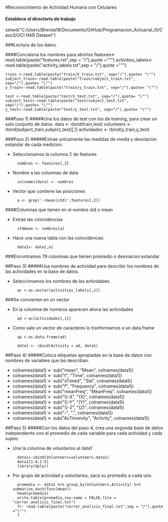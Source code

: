 
#Reconocimiento de Actividad Humana con Celulares

####  Establece el directorio de trabajo

   setwd("C:/Users/Brenda18/Documents/GitHub/Programacion_Actuarial_III/Caso3/UCI HAR Dataset")

###Lectura de los datos.

####Concatena los nombres para abrirlos
    features<- read.table(paste("features.txt",sep = "/"),quote ="\"")
    activities_labels<- read.table(paste("activity_labels.txt",sep = "/"),quote ="\"")
    
    train <-read.table(paste("train/X_train.txt", sep="/"),quote= "\"")
    subject_train<-read.table(paste("train/subject_train.txt", sep="/"),quote= "\"")
    y_train<-read.table(paste("train/y_train.txt", sep="/"),quote= "\"")
    
    test <-read.table(paste("test/X_test.txt", sep="/"),quote= "\"")
    subject_test<-read.table(paste("test/subject_test.txt", sep="/"),quote= "\"")
    y_test<-read.table(paste("test/y_test.txt", sep="/"),quote= "\"")

###Paso 1)
#####Une los datos de test con los de training, para crear un solo conjunto de datos. 
    data <- rbind(train,test)
    volunteers <- rbind(subject_train,subject_test)[,1]
    actividades <- rbind(y_train,y_test)
    
###Paso 2)
#####Extrae unicamente las medidas de media y desviacion estandar de cada medicion. 

* Seleccionamos la columna 2 de features

        nombres <- features[,2] 
  
* Nombre a las columnas de data 

        colnames(data) <- nombres 
  
* Vector que contiene las posiciones

        a <- grep('-(mean|std)',features[,2]) 
    
####Columnas que tienen en el nombre std o mean

* Extrae las coincidencias

        stdmean <- nombres[a] 

* Hace una nueva tabla con las coincidencias

        data1<- data[,a] 
    
###Encontramos 79 columnas que tienen promedio o desviacion estandar

##Paso 3)
#####Usa nombres de actividad para describir los nombres de las actividades en la base de datos.  
 
* Seleccionamos los nombres de las actividades
    
        ac <-as.vector(activities_labels[,2]) 

###Se convierten en un vector

* En la columna de numeros aparecen ahora las actividades
  
        ad <-ac[actividades[,1]]

* Como sale un vector de caracteres lo tranformamos a un data.frame

        ap <-as.data.frame(ad) 
  
        data1 <- cbind(Activity = ad, data1)

##Paso 4)
#####Coloca etiquetas apropiadas en la base de datos con nombres de variables que las describan. 

   * colnames(data1) <- sub("mean", "Mean", colnames(data1))
   * colnames(data1) <- sub("t", "Time", colnames(data1))
   * colnames(data1) <- sub("sTimed", "Std", colnames(data1))
   * colnames(data1) <- sub("f", "Frequency", colnames(data1))
   * colnames(data1) <- sub("meanFreq", "MeanFreq", colnames(data1))
   * colnames(data1) <- sub("()-X", "(X)", colnames(data1))
   * colnames(data1) <- sub("()-Y", "(Y)", colnames(data1))
   * colnames(data1) <- sub("()-Z", "(Z)", colnames(data1))
   * colnames(data1) <- sub("-", ".", colnames(data1))
   * colnames(data1) <- sub("AcTimeivity", "Activity", colnames(data1))

##Paso 5)
#####Con los datos del paso 4, crea una segunda base de datos independiente con el promedio de cada variable para cada actividad y cada sujeto. 

* Une la columna de voluntarios al data1

        data1<-cbind(Volunteers=volunteers,data1)
        data1[1:4,1:5]
        library(dplyr)

* Por grupo de actividad y voluntarios, saca su promedio a cada uno.

        promedio <- data1 %>% group_by(Volunteers,Activity) %>% summarise_each(funs(mean))
        head(promedio)
        write.table(promedio,row.name = FALSE,file = "correr_analisis_final.txt")
        f<- read.table(paste("correr_analisis_final.txt",sep = "/"),quote ="\"")
        f
        